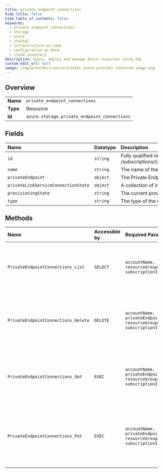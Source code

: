 ```yaml
---
title: private_endpoint_connections
hide_title: false
hide_table_of_contents: false
keywords:
  - private_endpoint_connections
  - storage
  - azure    
  - stackql
  - infrastructure-as-code
  - configuration-as-data
  - cloud inventory
description: Query, deploy and manage Azure resources using SQL
custom_edit_url: null
image: /img/providers/azure/stackql-azure-provider-featured-image.png
---
```

  
    

## Overview
<table><tbody>
<tr><td><b>Name</b></td><td><code>private_endpoint_connections</code></td></tr>
<tr><td><b>Type</b></td><td>Resource</td></tr>
<tr><td><b>Id</b></td><td><code>azure.storage.private_endpoint_connections</code></td></tr>
</tbody></table>

## Fields
| Name | Datatype | Description |
|:-----|:---------|:------------|
| `id` | `string` | Fully qualified resource ID for the resource. Ex - /subscriptions/{subscriptionId}/resourceGroups/{resourceGroupName}/providers/{resourceProviderNamespace}/{resourceType}/{resourceName} |
| `name` | `string` | The name of the resource |
| `privateEndpoint` | `object` | The Private Endpoint resource. |
| `privateLinkServiceConnectionState` | `object` | A collection of information about the state of the connection between service consumer and provider. |
| `provisioningState` | `string` | The current provisioning state. |
| `type` | `string` | The type of the resource. E.g. "Microsoft.Compute/virtualMachines" or "Microsoft.Storage/storageAccounts" |
## Methods
| Name | Accessible by | Required Params | Description |
|:-----|:--------------|:----------------|:------------|
| `PrivateEndpointConnections_List` | `SELECT` | `accountName, resourceGroupName, subscriptionId` | List all the private endpoint connections associated with the storage account. |
| `PrivateEndpointConnections_Delete` | `DELETE` | `accountName, privateEndpointConnectionName, resourceGroupName, subscriptionId` | Deletes the specified private endpoint connection associated with the storage account. |
| `PrivateEndpointConnections_Get` | `EXEC` | `accountName, privateEndpointConnectionName, resourceGroupName, subscriptionId` | Gets the specified private endpoint connection associated with the storage account. |
| `PrivateEndpointConnections_Put` | `EXEC` | `accountName, privateEndpointConnectionName, resourceGroupName, subscriptionId` | Update the state of specified private endpoint connection associated with the storage account. |
